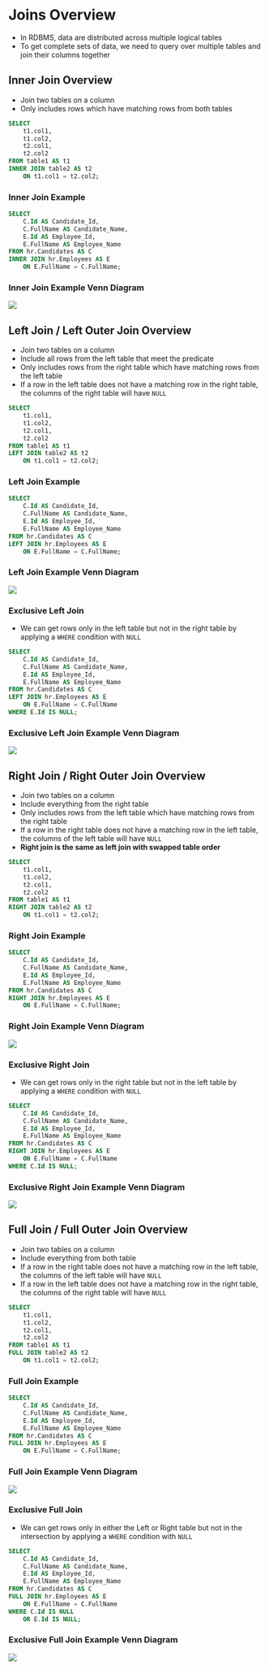 # Joins Overview

- In RDBMS, data are distributed across multiple logical tables
- To get complete sets of data, we need to query over multiple tables and join their columns together

## Inner Join Overview

- Join two tables on a column
- Only includes rows which have matching rows from both tables

```sql
SELECT 
    t1.col1, 
    t1.col2, 
    t2.col1, 
    t2.col2
FROM table1 AS t1 
INNER JOIN table2 AS t2 
    ON t1.col1 = t2.col2;
```

### Inner Join Example

```sql
SELECT  
    C.Id AS Candidate_Id, 
    C.FullName AS Candidate_Name,
    E.Id AS Employee_Id,
    E.FullName AS Employee_Name
FROM hr.Candidates AS C
INNER JOIN hr.Employees AS E 
    ON E.FullName = C.FullName;
```

### Inner Join Example Venn Diagram

<img src="../../figures/venn-diagram-inner-join.png">

## Left Join / Left Outer Join Overview

- Join two tables on a column
- Include all rows from the left table that meet the predicate
- Only includes rows from the right table which have matching rows from the left table
- If a row in the left table does not have a matching row in the right table, the columns of the right table will have `NULL`

```sql
SELECT 
    t1.col1, 
    t1.col2, 
    t2.col1,
    t2.col2
FROM table1 AS t1 
LEFT JOIN table2 AS t2 
    ON t1.col1 = t2.col2;
```

### Left Join Example

```sql
SELECT  
    C.Id AS Candidate_Id, 
    C.FullName AS Candidate_Name,
    E.Id AS Employee_Id,
    E.FullName AS Employee_Name
FROM hr.Candidates AS C 
LEFT JOIN hr.Employees AS E 
    ON E.FullName = C.FullName;
```

### Left Join Example Venn Diagram

<img src="../../figures/venn-diagram-left-join.png">

### Exclusive Left Join

- We can get rows only in the left table but not in the right table by applying a `WHERE` condition with `NULL`

```sql
SELECT  
    C.Id AS Candidate_Id, 
    C.FullName AS Candidate_Name,
    E.Id AS Employee_Id,
    E.FullName AS Employee_Name
FROM hr.Candidates AS C 
LEFT JOIN hr.Employees AS E 
    ON E.FullName = C.FullName
WHERE E.Id IS NULL;
```

### Exclusive Left Join Example Venn Diagram

<img src="../../figures/venn-diagram-exclusive-left-join.png">

## Right Join / Right Outer Join Overview

- Join two tables on a column
- Include everything from the right table
- Only includes rows from the left table which have matching rows from the right table
- If a row in the right table does not have a matching row in the left table, the columns of the left table will have `NULL`
- **Right join is the same as left join with swapped table order**

```sql
SELECT 
    t1.col1, 
    t1.col2, 
    t2.col1,
    t2.col2
FROM table1 AS t1 
RIGHT JOIN table2 AS t2 
    ON t1.col1 = t2.col2;
```

### Right Join Example

```sql
SELECT  
    C.Id AS Candidate_Id, 
    C.FullName AS Candidate_Name,
    E.Id AS Employee_Id,
    E.FullName AS Employee_Name
FROM hr.Candidates AS C 
RIGHT JOIN hr.Employees AS E 
    ON E.FullName = C.FullName;
```

### Right Join Example Venn Diagram

<img src="../../figures/venn-diagram-right-join.png">

### Exclusive Right Join

- We can get rows only in the right table but not in the left table by applying a `WHERE` condition with `NULL`

```sql
SELECT  
    C.Id AS Candidate_Id, 
    C.FullName AS Candidate_Name,
    E.Id AS Employee_Id,
    E.FullName AS Employee_Name
FROM hr.Candidates AS C 
RIGHT JOIN hr.Employees AS E 
    ON E.FullName = C.FullName
WHERE C.Id IS NULL;
```

### Exclusive Right Join Example Venn Diagram

<img src="../../figures/venn-diagram-exclusive-right-join.png">

## Full Join / Full Outer Join Overview

- Join two tables on a column
- Include everything from both table
- If a row in the right table does not have a matching row in the left table, the columns of the left table will have `NULL`
- If a row in the left table does not have a matching row in the right table, the columns of the right table will have `NULL`

```sql
SELECT 
    t1.col1, 
    t1.col2, 
    t2.col1, 
    t2.col2
FROM table1 AS t1 
FULL JOIN table2 AS t2 
    ON t1.col1 = t2.col2;
```

### Full Join Example

```sql
SELECT
    C.Id AS Candidate_Id, 
    C.FullName AS Candidate_Name,
    E.Id AS Employee_Id,
    E.FullName AS Employee_Name
FROM hr.Candidates AS C 
FULL JOIN hr.Employees AS E 
    ON E.FullName = C.FullName;
```

### Full Join Example Venn Diagram

<img src="../../figures/venn-diagram-full-join.png">

### Exclusive Full Join

- We can get rows only in either the Left or Right table but not in the intersection by applying a `WHERE` condition with `NULL`

```sql
SELECT
    C.Id AS Candidate_Id, 
    C.FullName AS Candidate_Name,
    E.Id AS Employee_Id,
    E.FullName AS Employee_Name
FROM hr.Candidates AS C 
FULL JOIN hr.Employees AS E 
    ON E.FullName = C.FullName
WHERE C.Id IS NULL 
    OR E.Id IS NULL;
```

### Exclusive Full Join Example Venn Diagram

<img src="../../figures/venn-diagram-exclusive-full-join.png">
